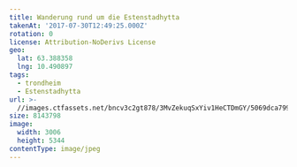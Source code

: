 ```yaml
---
title: Wanderung rund um die Estenstadhytta
takenAt: '2017-07-30T12:49:25.000Z'
rotation: 0
license: Attribution-NoDerivs License
geo:
  lat: 63.388358
  lng: 10.490897
tags:
  - trondheim
  - Estenstadhytta
url: >-
  //images.ctfassets.net/bncv3c2gt878/3MvZekuqSxYiv1HeCTDmGY/5069dca799735b4ac733f5600cbcaae0/wanderung-rund-um-die-estenstadhytta_36131720421_o
size: 8143798
image:
  width: 3006
  height: 5344
contentType: image/jpeg
---
```


